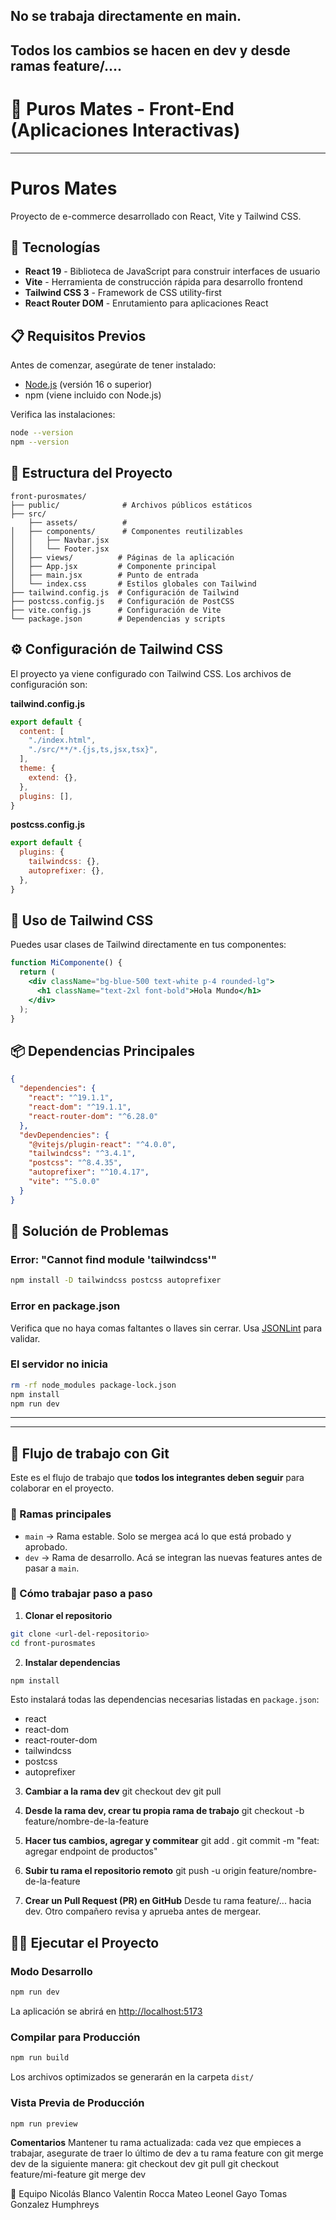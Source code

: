 ## No se trabaja directamente en main.

## Todos los cambios se hacen en dev y desde ramas feature/....

# 🧉 Puros Mates - Front-End (Aplicaciones Interactivas)


--------------------------------------------------------------------------------------------------
# Puros Mates

Proyecto de e-commerce desarrollado con React, Vite y Tailwind CSS.

## 🚀 Tecnologías

- **React 19** - Biblioteca de JavaScript para construir interfaces de usuario
- **Vite** - Herramienta de construcción rápida para desarrollo frontend
- **Tailwind CSS 3** - Framework de CSS utility-first
- **React Router DOM** - Enrutamiento para aplicaciones React

## 📋 Requisitos Previos

Antes de comenzar, asegúrate de tener instalado:

- [Node.js](https://nodejs.org/) (versión 16 o superior)
- npm (viene incluido con Node.js)

Verifica las instalaciones:
```bash
node --version
npm --version
```

## 📁 Estructura del Proyecto

```
front-purosmates/
├── public/              # Archivos públicos estáticos
├── src/
    ├── assets/          #
│   ├── components/      # Componentes reutilizables
│   │   ├── Navbar.jsx
│   │   └── Footer.jsx
│   ├── views/          # Páginas de la aplicación
│   ├── App.jsx         # Componente principal
│   ├── main.jsx        # Punto de entrada
│   └── index.css       # Estilos globales con Tailwind
├── tailwind.config.js  # Configuración de Tailwind
├── postcss.config.js   # Configuración de PostCSS
├── vite.config.js      # Configuración de Vite
└── package.json        # Dependencias y scripts
```

## ⚙️ Configuración de Tailwind CSS

El proyecto ya viene configurado con Tailwind CSS. Los archivos de configuración son:

**tailwind.config.js**
```js
export default {
  content: [
    "./index.html",
    "./src/**/*.{js,ts,jsx,tsx}",
  ],
  theme: {
    extend: {},
  },
  plugins: [],
}
```

**postcss.config.js**
```js
export default {
  plugins: {
    tailwindcss: {},
    autoprefixer: {},
  },
}
```

## 🎨 Uso de Tailwind CSS

Puedes usar clases de Tailwind directamente en tus componentes:

```jsx
function MiComponente() {
  return (
    <div className="bg-blue-500 text-white p-4 rounded-lg">
      <h1 className="text-2xl font-bold">Hola Mundo</h1>
    </div>
  );
}
```

## 📦 Dependencias Principales

```json
{
  "dependencies": {
    "react": "^19.1.1",
    "react-dom": "^19.1.1",
    "react-router-dom": "^6.28.0"
  },
  "devDependencies": {
    "@vitejs/plugin-react": "^4.0.0",
    "tailwindcss": "^3.4.1",
    "postcss": "^8.4.35",
    "autoprefixer": "^10.4.17",
    "vite": "^5.0.0"
  }
}
```

## 🐛 Solución de Problemas

### Error: "Cannot find module 'tailwindcss'"
```bash
npm install -D tailwindcss postcss autoprefixer
```

### Error en package.json
Verifica que no haya comas faltantes o llaves sin cerrar. Usa [JSONLint](https://jsonlint.com/) para validar.

### El servidor no inicia
```bash
rm -rf node_modules package-lock.json
npm install
npm run dev
```

--------------------------------------------------------------------------------------------------

---

## 🌱 Flujo de trabajo con Git

Este es el flujo de trabajo que **todos los integrantes deben seguir** para colaborar en el proyecto.  

### 🔹 Ramas principales
- `main` → Rama estable. Solo se mergea acá lo que está probado y aprobado.
- `dev` → Rama de desarrollo. Acá se integran las nuevas features antes de pasar a `main`.

### 🔹 Cómo trabajar paso a paso

1. **Clonar el repositorio**
```bash
git clone <url-del-repositorio>
cd front-purosmates
```

2. **Instalar dependencias**
```bash
npm install
```
Esto instalará todas las dependencias necesarias listadas en `package.json`:
- react
- react-dom
- react-router-dom
- tailwindcss
- postcss
- autoprefixer

3. **Cambiar a la rama dev**
    git checkout dev
    git pull

4. **Desde la rama dev, crear tu propia rama de trabajo**
    git checkout -b feature/nombre-de-la-feature

5. **Hacer tus cambios, agregar y commitear**
    git add .
    git commit -m "feat: agregar endpoint de productos"

6. **Subir tu rama el repositorio remoto**
    git push -u origin feature/nombre-de-la-feature

7. **Crear un Pull Request (PR) en GitHub**
    Desde tu rama feature/... hacia dev.
    Otro compañero revisa y aprueba antes de mergear.

## 🏃‍♂️ Ejecutar el Proyecto

### Modo Desarrollo
```bash
npm run dev
```
La aplicación se abrirá en [http://localhost:5173](http://localhost:5173)

### Compilar para Producción
```bash
npm run build
```
Los archivos optimizados se generarán en la carpeta `dist/`

### Vista Previa de Producción
```bash
npm run preview
```

**Comentarios**
Mantener tu rama actualizada: cada vez que empieces a trabajar, asegurate de traer lo último de dev a tu rama feature con git merge dev de la siguiente manera:
    git checkout dev
    git pull
    git checkout feature/mi-feature
    git merge dev


👥 Equipo
    Nicolás Blanco
    Valentin Rocca
    Mateo Leonel Gayo
    Tomas Gonzalez Humphreys

